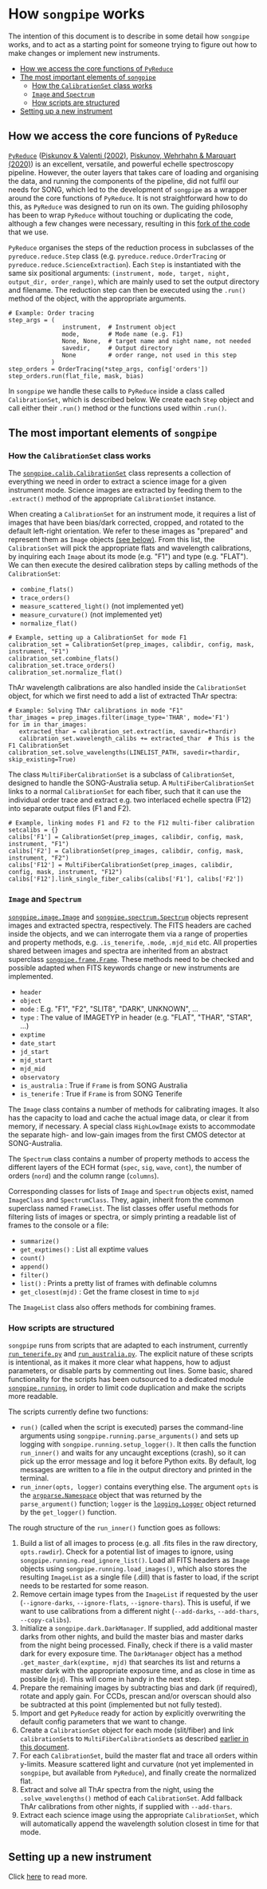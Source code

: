 # How `songpipe` works
The intention of this document is to describe in some detail how `songpipe` works, and to act as a starting point for someone trying to figure out how to make changes or implement new instruments. 

- [How we access the core functions of `PyReduce`](#how-we-access-the-core-funcions-of-pyreduce)
- [The most important elements of `songpipe`](#the-most-important-elements-of-songpipe)
  - [How the `CalibrationSet` class works](#how-the-calibrationset-class-works)
  - [`Image` and `Spectrum`](#image-and-spectrum)
  - [How scripts are structured](#how-scripts-are-structured)
- [Setting up a new instrument](#setting-up-a-new-instrument)

## How we access the core funcions of `PyReduce` 
[`PyReduce`](https://github.com/AWehrhahn/PyReduce/) ([Piskunov & Valenti (2002)](https://doi.org/10.1051/0004-6361:20020175), [Piskunov, Wehrhahn & Marquart (2020)](https://doi.org/10.1051/0004-6361/202038293)) is an excellent, versatile, and powerful echelle spectroscopy pipeline. However, the outer layers that takes care of loading and organising the data, and running the components of the pipeline, did not fulfil our needs for SONG, which led to the development of `songpipe` as a wrapper around the core functions of `PyReduce`. It is not straightforward how to do this, as `PyReduce` was designed to run on its own. The guiding philosophy has been to wrap `PyReduce` without touching or duplicating the code, although a few changes were necessary, resulting in this [fork of the code](https://github.com/tronsgaard/PyReduce/) that we use.

`PyReduce` organises the steps of the reduction process in subclasses of the `pyreduce.reduce.Step` class (e.g. `pyreduce.reduce.OrderTracing` or `pyreduce.reduce.ScienceExtraction`). Each `Step` is instantiated with the same six positional arguments: `(instrument, mode, target, night, output_dir, order_range)`, which are mainly used to set the output directory and filename. The reduction step can then be executed using the `.run()` method of the object, with the appropriate arguments.

 ```py3
# Example: Order tracing
step_args = (
                instrument,  # Instrument object
                mode,        # Mode name (e.g. F1)
                None, None,  # target name and night name, not needed
                savedir,     # Output directory
                None         # order range, not used in this step
             )
step_orders = OrderTracing(*step_args, config['orders'])
step_orders.run(flat_file, mask, bias)
 ```

In `songpipe` we handle these calls to `PyReduce` inside a class called `CalibrationSet`, which is described below. We create each `Step` object and call either their `.run()` method or the functions used within `.run()`.

## The most important elements of `songpipe`

### How the `CalibrationSet` class works
The [`songpipe.calib.CalibrationSet`](../songpipe/calib.py) class represents a collection of everything we need in order to extract a science image for a given instrument mode. Science images are extracted by feeding them to the `.extract()` method of the appropriate `CalibrationSet` instance.

When creating a `CalibrationSet` for an instrument mode, it requires a list of images that have been bias/dark corrected, cropped, and rotated to the default left-right orientation. We refer to these images as "prepared" and represent them as `Image` objects [(see below)](#image-and-spectrum). From this list, the `CalibrationSet` will pick the appropriate flats and wavelength calibrations, by inquiring each `Image` about its mode (e.g. "F1") and type (e.g. "FLAT"). We can then execute the desired calibration steps by calling methods of the `CalibrationSet`:

- `combine_flats()`
- `trace_orders()`
- `measure_scattered_light()` (not implemented yet)
- `measure_curvature()` (not implemented yet)
- `normalize_flat()`

```py3
# Example, setting up a CalibrationSet for mode F1
calibration_set = CalibrationSet(prep_images, calibdir, config, mask, instrument, "F1")
calibration_set.combine_flats()
calibration_set.trace_orders()
calibration_set.normalize_flat()
```

ThAr wavelength calibrations are also handled inside the `CalibrationSet` object, for which we first need to add a list of extracted ThAr spectra:

```py3
# Example: Solving ThAr calibrations in mode "F1"
thar_images = prep_images.filter(image_type='THAR', mode='F1')
for im in thar_images:
   extracted_thar = calibration_set.extract(im, savedir=thardir)
   calibration_set.wavelength_calibs += extracted_thar  # This is the F1 CalibrationSet
calibration_set.solve_wavelengths(LINELIST_PATH, savedir=thardir, skip_existing=True)
```

The class `MultiFiberCalibrationSet` is a subclass of `CalibrationSet`, designed to handle the SONG-Australia setup. A `MultiFiberCalibrationSet` links to a normal `CalibrationSet` for each fiber, such that it can use the individual order trace and extract e.g. two interlaced echelle spectra (F12) into separate output files (F1 and F2).

```py3
# Example, linking modes F1 and F2 to the F12 multi-fiber calibration setcalibs = {}
calibs['F1'] = CalibrationSet(prep_images, calibdir, config, mask, instrument, "F1")
calibs['F2'] = CalibrationSet(prep_images, calibdir, config, mask, instrument, "F2")
calibs['F12'] = MultiFiberCalibrationSet(prep_images, calibdir, config, mask, instrument, "F12")
calibs['F12'].link_single_fiber_calibs(calibs['F1'], calibs['F2'])
```

### `Image` and `Spectrum`
[`songpipe.image.Image`](../songpipe/image.py) and [`songpipe.spectrum.Spectrum`](../songpipe/spectrum.py) objects represent images and extracted spectra, respectively. The FITS headers are cached inside the objects, and we can interrogate them via a range of properties and property methods, e.g. `.is_tenerife`, `.mode`, `.mjd_mid` etc. All properties shared between images and spectra are inherited from an abstract superclass [`songpipe.frame.Frame`](../songpipe/frame.py). These methods need to be checked and possible adapted when FITS keywords change or new instruments are implemented.

- `header`
- `object`
- `mode` : E.g. "F1", "F2", "SLIT8", "DARK", UNKNOWN", ...
- `type` : The value of IMAGETYP in header (e.g. "FLAT", "THAR", "STAR", ...)
- `exptime`
- `date_start`
- `jd_start`
- `mjd_start`
- `mjd_mid`
- `observatory`
- `is_australia` : True if `Frame` is from SONG Australia
- `is_tenerife` : True if `Frame` is from SONG Tenerife

The `Image` class contains a number of methods for calibrating images. It also has the capacity to load and cache the actual image data, or clear it from memory, if necessary. A special class `HighLowImage` exists to accommodate the separate high- and low-gain images from the first CMOS detector at SONG-Australia.

The `Spectrum` class contains a number of property methods to access the different layers of the ECH format (`spec`, `sig`, `wave`, `cont`), the number of orders (`nord`) and the column range (`columns`).

Corresponding classes for lists of `Image` and `Spectrum` objects exist, named `ImageClass` and `SpectrumClass`. They, again, inherit from the common superclass named `FrameList`. The list classes offer useful methods for filtering lists of images or spectra, or simply printing a readable list of frames to the console or a file:

- `summarize()`
- `get_exptimes()` : List all exptime values
- `count()`
- `append()`
- `filter()`
- `list()` : Prints a pretty list of frames with definable columns
- `get_closest(mjd)` : Get the frame closest in time to `mjd`

The `ImageList` class also offers methods for combining frames.

### How scripts are structured
`songpipe` runs from scripts that are adapted to each instrument, currently [`run_tenerife.py`](../run_tenerife.py) and [`run_australia.py`](../run_australia.py). The explicit nature of these scripts is intentional, as it makes it more clear what happens, how to adjust parameters, or disable parts by commenting out lines. Some basic, shared functionality for the scripts has been outsourced to a dedicated module [`songpipe.running`](../songpipe/running.py), in order to limit code duplication and make the scripts more readable.

The scripts currently define two functions:
- `run()` (called when the script is executed) parses the command-line arguments using `songpipe.running.parse_arguments()` and sets up logging with `songpipe.running.setup_logger()`. It then calls the function `run_inner()` and waits for any uncaught exceptions (crash), so it can pick up the error message and log it before Python exits. By default, log messages are written to a file in the output directory and printed in the terminal. 
- `run_inner(opts, logger)` contains everything else. The argument `opts` is the [`argparse.Namespace`](https://docs.python.org/3/library/argparse.html#argparse.Namespace) object that was returned by the `parse_argument()` function; `logger` is the [`logging.Logger`](https://docs.python.org/3/library/logging.html#logger-objects) object returned by the `get_logger()` function.

The rough structure of the `run_inner()` function goes as follows:
1. Build a list of all images to process (e.g. all .fits files in the raw directory, `opts.rawdir`). Check for a potential list of images to ignore, using `songpipe.running.read_ignore_list()`. Load all FITS headers as `Image` objects using `songpipe.running.load_images()`, which also stores the resulting `ImageList` as a single file (.dill) that is faster to load, if the script needs to be restarted for some reason.
2. Remove certain image types from the `ImageList` if requested by the user (`--ignore-darks`, `--ignore-flats`, `--ignore-thars`). This is useful, if we want to use calibrations from a different night (`--add-darks`, `--add-thars`, `--copy-calibs`).
3. Initialize a `songpipe.dark.DarkManager`. If supplied, add additional master darks from other nights, and build the master bias and master darks from the night being processed. Finally, check if there is a valid master dark for every exposure time. The `DarkManager` object has a method `.get_master_dark(exptime, mjd)` that searches its list and returns a master dark with the appropriate exposure time, and as close in time as possible (`mjd`). This will come in handy in the next step.
4. Prepare the remaining images by subtracting bias and dark (if required), rotate and apply gain. For CCDs, prescan and/or overscan should also be subtracted at this point (implemented but not fully tested).
5. Import and get `PyReduce` ready for action by explicitly overwriting the default config parameters that we want to change.
6. Create a `CalibrationSet` object for each mode (slit/fiber) and link `calibrationSet`s to `MultiFiberCalibrationSet`s as described [earlier in this document](#how-the-calibrationset-class-works).
7. For each `CalibrationSet`, build the master flat and trace all orders within y-limits. Measure scattered light and curvature (not yet implemented in `songpipe`, but available from `PyReduce`), and finally create the normalized flat.
8. Extract and solve all ThAr spectra from the night, using the `.solve_wavelengths()` method of each `CalibrationSet`. Add fallback ThAr calibrations from other nights, if supplied with `--add-thars`.
9. Extract each science image using the appropriate `CalibrationSet`, which will automatically append the wavelength solution closest in time for that mode.


## Setting up a new instrument
Click [here](setting_up_new_instrument.md) to read more.
